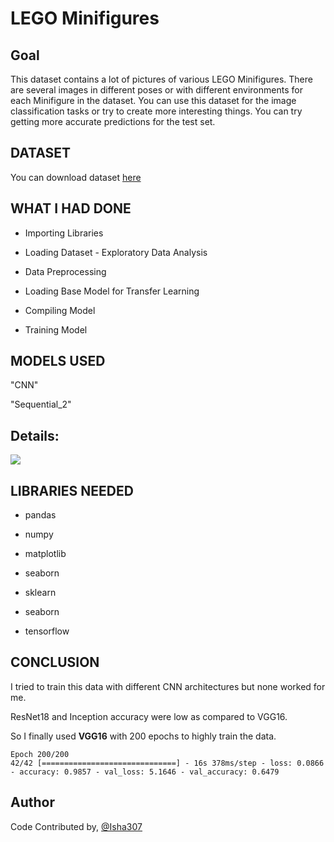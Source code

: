 # LEGO Minifigures

## Goal

This dataset contains a lot of pictures of various LEGO Minifigures.
There are several images in different poses or with different environments for each Minifigure in the dataset. 
You can use this dataset for the image classification tasks or try to create more interesting things. 
You can try getting more accurate predictions for the test set.

## DATASET

You can download dataset [here](https://www.kaggle.com/ihelon/lego-minifigures-classification/)

## WHAT I HAD DONE

* Importing Libraries

* Loading Dataset - Exploratory Data Analysis

* Data Preprocessing

* Loading Base Model for Transfer Learning

* Compiling Model

* Training Model

## MODELS USED

"CNN"

"Sequential_2"

## Details:

![](https://github.com/Isha307/ML-ProjectKart/blob/main/LEGO%20Minifigures/Images/model.png)

## LIBRARIES NEEDED

* pandas

* numpy

* matplotlib

* seaborn

* sklearn

* seaborn

* tensorflow

## CONCLUSION

I tried to train this data with different CNN architectures but none worked for me. 

ResNet18 and Inception accuracy were low as compared to VGG16.

So I finally used **VGG16** with 200 epochs to highly train the data.

```
Epoch 200/200
42/42 [==============================] - 16s 378ms/step - loss: 0.0866 - accuracy: 0.9857 - val_loss: 5.1646 - val_accuracy: 0.6479
```

## Author

Code Contributed by, [@Isha307](https://github.com/Isha307)
